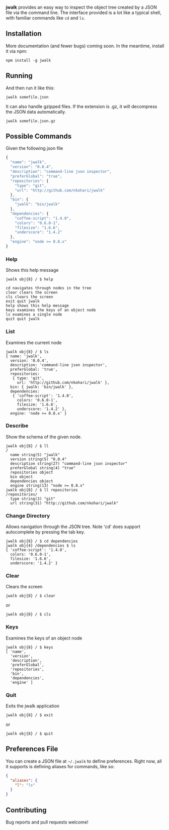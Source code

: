 **jwalk** provides an easy way to inspect the object tree created by a JSON file via the command line.
The interface provided is a lot like a typical shell, with familiar commands like `cd` and `ls`.

## Installation

More documentation (and fewer bugs) coming soon. In the meantime, install it via npm:

```
npm install -g jwalk
```

## Running
And then run it like this:

```
jwalk somefile.json
```

It can also handle gzipped files. If the extension is .gz, it will decompress the JSON data automatically.

```
jwalk somefile.json.gz
```

## Possible Commands

Given the following json file

````javascript
{
  "name": "jwalk",
  "version": "0.0.4",
  "description": "command-line json inspector",
  "preferGlobal": "true",
  "repositories": {
    "type": "git",
    "url": "http://github.com/nkohari/jwalk"
  },
  "bin": {
    "jwalk": "bin/jwalk"
  },
  "dependencies": {
    "coffee-script": "1.4.0",
    "colors": "0.6.0-1",
    "filesize": "1.6.6",
    "underscore": "1.4.2"
  },
  "engine": "node >= 0.8.x"
}
````

### Help

Shows this help message

```
jwalk obj{8} / $ help

cd navigates through nodes in the tree
clear clears the screen
cls clears the screen
exit quit jwalk
help shows this help message
keys examines the keys of an object node
ls examines a single node
quit quit jwalk
```

### List

Examines the current node

```
jwalk obj{8} / $ ls
{ name: 'jwalk',
  version: '0.0.4',
  description: 'command-line json inspector',
  preferGlobal: 'true',
  repositories: 
   { type: 'git',
     url: 'http://github.com/nkohari/jwalk' },
  bin: { jwalk: 'bin/jwalk' },
  dependencies: 
   { 'coffee-script': '1.4.0',
     colors: '0.6.0-1',
     filesize: '1.6.6',
     underscore: '1.4.2' },
  engine: 'node >= 0.8.x' }
```

### Describe

Show the schema of the given node.

```
jwalk obj{8} / $ ll
/
  name string(5) "jwalk"
  version string(5) "0.0.4"
  description string(27) "command-line json inspector"
  preferGlobal string(4) "true"
  repositories object 
  bin object 
  dependencies object 
  engine string(13) "node >= 0.8.x"
jwalk obj{8} / $ ll repositories
/repositories/
  type string(3) "git"
  url string(31) "http://github.com/nkohari/jwalk"
```


### Change Directory

Allows navigation through the JSON tree. Note 'cd' does support autocomplete by pressing the tab key.

```
jwalk obj{8} / $ cd dependencies
jwalk obj{4} /dependencies $ ls
{ 'coffee-script': '1.4.0',
  colors: '0.6.0-1',
  filesize: '1.6.6',
  underscore: '1.4.2' }
```

### Clear

Clears the screen

```
jwalk obj{8} / $ clear
```
or

```
jwalk obj{8} / $ cls
```

### Keys

Examines the keys of an object node

```
jwalk obj{8} / $ keys
[ 'name',
  'version',
  'description',
  'preferGlobal',
  'repositories',
  'bin',
  'dependencies',
  'engine' ]
```

### Quit

Exits the jwalk application

```
jwalk obj{8} / $ exit
```
or

```
jwalk obj{8} / $ quit
```

## Preferences File

You can create a JSON file at `~/.jwalk` to define preferences. Right now, all it supports is defining aliases for commands, like so:

```json
{
  "aliases": {
    "l": "ls"
  }
}
```

## Contributing

Bug reports and pull requests welcome!
